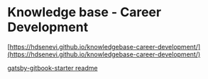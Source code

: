 # Knowledge base - Career Development

[https://hdsenevi.github.io/knowledgebase-career-development/](https://hdsenevi.github.io/knowledgebase-career-development/)

[gatsby-gitbook-starter readme](docs/gatsby-gitbook-starter-readme.md)